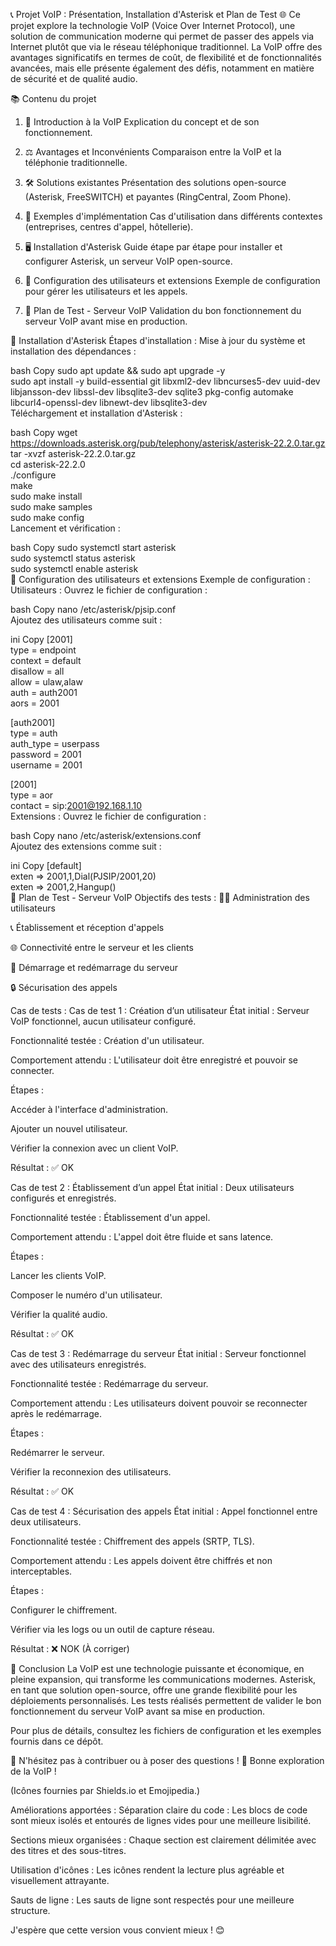 📞 Projet VoIP : Présentation, Installation d'Asterisk et Plan de Test 🌐
Ce projet explore la technologie VoIP (Voice Over Internet Protocol), une solution de communication moderne qui permet de passer des appels via Internet plutôt que via le réseau téléphonique traditionnel. La VoIP offre des avantages significatifs en termes de coût, de flexibilité et de fonctionnalités avancées, mais elle présente également des défis, notamment en matière de sécurité et de qualité audio.

📚 Contenu du projet
1. 📖 Introduction à la VoIP
Explication du concept et de son fonctionnement.

2. ⚖️ Avantages et Inconvénients
Comparaison entre la VoIP et la téléphonie traditionnelle.

3. 🛠️ Solutions existantes
Présentation des solutions open-source (Asterisk, FreeSWITCH) et payantes (RingCentral, Zoom Phone).

4. 🏢 Exemples d'implémentation
Cas d'utilisation dans différents contextes (entreprises, centres d'appel, hôtellerie).

5. 🖥️ Installation d'Asterisk
Guide étape par étape pour installer et configurer Asterisk, un serveur VoIP open-source.

6. 🔧 Configuration des utilisateurs et extensions
Exemple de configuration pour gérer les utilisateurs et les appels.

7. 🧪 Plan de Test - Serveur VoIP
Validation du bon fonctionnement du serveur VoIP avant mise en production.

🚀 Installation d'Asterisk
Étapes d'installation :
Mise à jour du système et installation des dépendances :

bash
Copy
sudo apt update && sudo apt upgrade -y  
sudo apt install -y build-essential git libxml2-dev libncurses5-dev uuid-dev libjansson-dev libssl-dev libsqlite3-dev sqlite3 pkg-config automake libcurl4-openssl-dev libnewt-dev libsqlite3-dev  
Téléchargement et installation d'Asterisk :

bash
Copy
wget https://downloads.asterisk.org/pub/telephony/asterisk/asterisk-22.2.0.tar.gz  
tar -xvzf asterisk-22.2.0.tar.gz  
cd asterisk-22.2.0  
./configure  
make  
sudo make install  
sudo make samples  
sudo make config  
Lancement et vérification :

bash
Copy
sudo systemctl start asterisk  
sudo systemctl status asterisk  
sudo systemctl enable asterisk  
🔧 Configuration des utilisateurs et extensions
Exemple de configuration :
Utilisateurs :
Ouvrez le fichier de configuration :

bash
Copy
nano /etc/asterisk/pjsip.conf  
Ajoutez des utilisateurs comme suit :

ini
Copy
[2001]  
type = endpoint  
context = default  
disallow = all  
allow = ulaw,alaw  
auth = auth2001  
aors = 2001  

[auth2001]  
type = auth  
auth_type = userpass  
password = 2001  
username = 2001  

[2001]  
type = aor  
contact = sip:2001@192.168.1.10  
Extensions :
Ouvrez le fichier de configuration :

bash
Copy
nano /etc/asterisk/extensions.conf  
Ajoutez des extensions comme suit :

ini
Copy
[default]  
exten => 2001,1,Dial(PJSIP/2001,20)  
exten => 2001,2,Hangup()  
🧪 Plan de Test - Serveur VoIP
Objectifs des tests :
🧑‍💻 Administration des utilisateurs

📞 Établissement et réception d'appels

🌐 Connectivité entre le serveur et les clients

🔄 Démarrage et redémarrage du serveur

🔒 Sécurisation des appels

Cas de tests :
Cas de test 1 : Création d’un utilisateur
État initial : Serveur VoIP fonctionnel, aucun utilisateur configuré.

Fonctionnalité testée : Création d'un utilisateur.

Comportement attendu : L'utilisateur doit être enregistré et pouvoir se connecter.

Étapes :

Accéder à l'interface d'administration.

Ajouter un nouvel utilisateur.

Vérifier la connexion avec un client VoIP.

Résultat : ✅ OK

Cas de test 2 : Établissement d’un appel
État initial : Deux utilisateurs configurés et enregistrés.

Fonctionnalité testée : Établissement d'un appel.

Comportement attendu : L'appel doit être fluide et sans latence.

Étapes :

Lancer les clients VoIP.

Composer le numéro d'un utilisateur.

Vérifier la qualité audio.

Résultat : ✅ OK

Cas de test 3 : Redémarrage du serveur
État initial : Serveur fonctionnel avec des utilisateurs enregistrés.

Fonctionnalité testée : Redémarrage du serveur.

Comportement attendu : Les utilisateurs doivent pouvoir se reconnecter après le redémarrage.

Étapes :

Redémarrer le serveur.

Vérifier la reconnexion des utilisateurs.

Résultat : ✅ OK

Cas de test 4 : Sécurisation des appels
État initial : Appel fonctionnel entre deux utilisateurs.

Fonctionnalité testée : Chiffrement des appels (SRTP, TLS).

Comportement attendu : Les appels doivent être chiffrés et non interceptables.

Étapes :

Configurer le chiffrement.

Vérifier via les logs ou un outil de capture réseau.

Résultat : ❌ NOK (À corriger)

📝 Conclusion
La VoIP est une technologie puissante et économique, en pleine expansion, qui transforme les communications modernes. Asterisk, en tant que solution open-source, offre une grande flexibilité pour les déploiements personnalisés. Les tests réalisés permettent de valider le bon fonctionnement du serveur VoIP avant sa mise en production.

Pour plus de détails, consultez les fichiers de configuration et les exemples fournis dans ce dépôt.

🌟 N'hésitez pas à contribuer ou à poser des questions !
🚀 Bonne exploration de la VoIP !

(Icônes fournies par Shields.io et Emojipedia.)

Améliorations apportées :
Séparation claire du code : Les blocs de code sont mieux isolés et entourés de lignes vides pour une meilleure lisibilité.

Sections mieux organisées : Chaque section est clairement délimitée avec des titres et des sous-titres.

Utilisation d'icônes : Les icônes rendent la lecture plus agréable et visuellement attrayante.

Sauts de ligne : Les sauts de ligne sont respectés pour une meilleure structure.

J'espère que cette version vous convient mieux ! 😊
